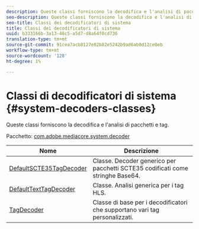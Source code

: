 ```yaml
---
description: Queste classi forniscono la decodifica e l'analisi di pacchetti e tag.
seo-description: Queste classi forniscono la decodifica e l'analisi di pacchetti e tag.
seo-title: Classi dei decodificatori di sistema
title: Classi dei decodificatori di sistema
uuid: b333166b-3a13-48c5-a5d7-d8a64f0cd736
translation-type: tm+mt
source-git-commit: 91cea7acb8127e02b82e5242b9ad6ab0d12ce0eb
workflow-type: tm+mt
source-wordcount: '128'
ht-degree: 1%

---
```



# Classi di decodificatori di sistema {#system-decoders-classes}

Queste classi forniscono la decodifica e l&#39;analisi di pacchetti e tag.

Pacchetto: [com.adobe.mediacore.system.decoder](https://help.adobe.com/en_US/primetime/api/psdk/asdoc-dhls_1.4/com/adobe/mediacore/system/decoders/package-detail.html)

| Nome | Descrizione |
|---|---|
| [DefaultSCTE35TagDecoder](https://help.adobe.com/en_US/primetime/api/psdk/asdoc-dhls_1.4/com/adobe/mediacore/system/decoders/DefaultSCTE35TagDecoder.html) | Classe. Decoder generico per pacchetti SCTE35 codificati come stringhe Base64. |
| [DefaultTextTagDecoder](https://help.adobe.com/en_US/primetime/api/psdk/asdoc-dhls_1.4/com/adobe/mediacore/system/decoders/DefaultTextTagDecoder.html) | Classe. Analisi generica per i tag HLS. |
| [TagDecoder](https://help.adobe.com/en_US/primetime/api/psdk/asdoc-dhls_1.4/com/adobe/mediacore/system/decoders/TagDecoder.html) | Classe di base per i decodificatori che supportano vari tag personalizzati. |


